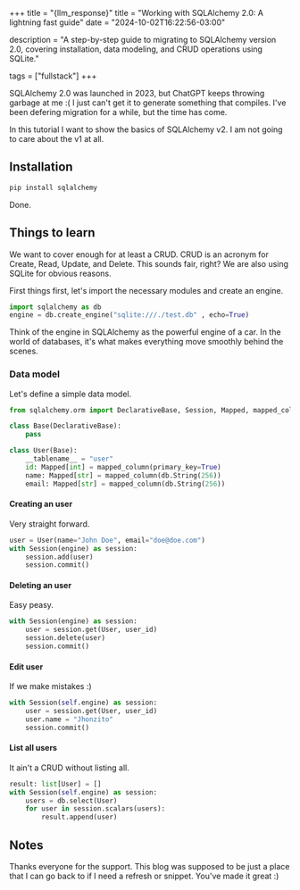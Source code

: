+++
title = "{llm_response}"
title = "Working with SQLAlchemy 2.0: A lightning fast guide" 
date = "2024-10-02T16:22:56-03:00"

description = "A step-by-step guide to migrating to SQLAlchemy version 2.0, covering installation, data modeling, and CRUD operations using SQLite."

tags = ["fullstack"]
+++

SQLAlchemy 2.0 was launched in 2023, but ChatGPT keeps throwing garbage at me :(
I just can't get it to generate something that compiles.
I've been defering migration for a while, but the time has come.

In this tutorial I want to show the basics of SQLAlchemy v2.
I am not going to care about the v1 at all.

## Installation

```bash
pip install sqlalchemy
```

Done.

## Things to learn

We want to cover enough for at least a CRUD.
CRUD is an acronym for Create, Read, Update, and Delete.
This sounds fair, right?
We are also using SQLite for obvious reasons.

First things first, let's import the necessary modules and create an engine.

```python
import sqlalchemy as db
engine = db.create_engine("sqlite:///./test.db" , echo=True)
```

Think of the engine in SQLAlchemy as the powerful engine of a car.
In the world of databases,
it's what makes everything move smoothly behind the scenes.

### Data model

Let's define a simple data model.

```python
from sqlalchemy.orm import DeclarativeBase, Session, Mapped, mapped_column

class Base(DeclarativeBase):
    pass

class User(Base):
    __tablename__ = "user"
    id: Mapped[int] = mapped_column(primary_key=True)
    name: Mapped[str] = mapped_column(db.String(256))
    email: Mapped[str] = mapped_column(db.String(256))
```

#### Creating an user

Very straight forward.

```python
user = User(name="John Doe", email="doe@doe.com")
with Session(engine) as session:
    session.add(user)
    session.commit()
```

#### Deleting an user

Easy peasy.

```python
with Session(engine) as session:
    user = session.get(User, user_id)
    session.delete(user)
    session.commit()
```

#### Edit user

If we make mistakes :)

```python
with Session(self.engine) as session:
    user = session.get(User, user_id)
    user.name = "Jhonzito"
    session.commit()
```

#### List all users

It ain't a CRUD without listing all.

```python
result: list[User] = []
with Session(self.engine) as session:
    users = db.select(User)
    for user in session.scalars(users):
        result.append(user)
```

## Notes

Thanks everyone for the support.
This blog was supposed to be just a place that
I can go back to if I need a refresh or snippet.
You've made it great :)
